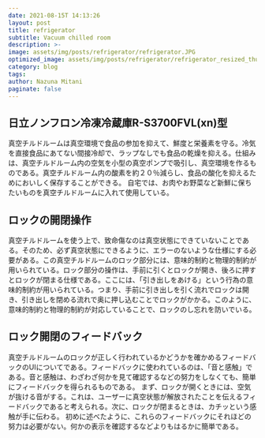 ```yaml
---
date: 2021-08-15T 14:13:26
layout: post
title: refrigerator
subtitle: Vacuum chilled room
description: >-
image: assets/img/posts/refrigerator/refrigerator.JPG
optimized_image: assets/img/posts/refrigerator/refrigerator_resized_thumbnail.JPG
category: blog
tags: 
author: Nazuna Mitani
paginate: false
---
```


## 日立ノンフロン冷凍冷蔵庫R-S3700FVL(xn)型

真空チルドルームは真空環境で食品の参加を抑えて、鮮度と栄養素を守る。冷気を直接食品にあてない間接冷却で、ラップなしでも食品の乾燥を抑える。仕組みは、真空チルドルーム内の空気を小型の真空ポンプで吸引し、真空環境を作るものである。真空チルドルーム内の酸素を約２０％減らし、食品の酸化を抑えるためにおいしく保存することができる。
自宅では、お肉やお野菜など新鮮に保ちたいものを真空チルドルームに入れて使用している。

## ロックの開閉操作

真空チルドルームを使う上で、致命傷なのは真空状態にできていないことである。そのため、必ず真空状態にできるように、エラーのないような仕様にする必要がある。この真空チルドルームのロック部分には、意味的制約と物理的制約が用いられている。ロック部分の操作は、手前に引くとロックが開き、後ろに押すとロックが閉まる仕様である。ここには、「引き出しをあける」という行為の意味的制約が用いられている。つまり、手前に引き出しを引く流れでロックは開き、引き出しを閉める流れで奥に押し込むことでロックがかかる。このように、意味的制約と物理的制約が対応していることで、ロックのし忘れを防いでいる。

## ロック開閉のフィードバック

真空チルドルームのロックが正しく行われているかどうかを確かめるフィードバックのUIについてである。フィードバックに使われているのは、「音と感触」である。音と感触は、わざわざ何かを見て確認するなどの努力をしなくても、簡単にフィードバックを得られるものである。
まず、ロックが開くときには、空気が抜ける音がする。これは、ユーザーに真空状態が解放されたことを伝えるフィードバックであると考えられる。次に、ロックが閉まるときは、カチッという感触が手に伝わる。
初めに述べたように、これらのフィードバックにそれほどの努力は必要がない。何かの表示を確認するなどよりもはるかに簡単である。